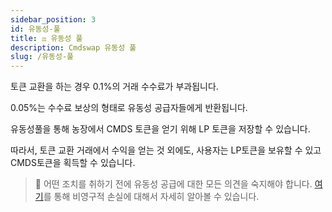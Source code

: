 ```yaml
---
sidebar_position: 3
id: 유동성-풀
title: ⚖️ 유동성 풀
description: Cmdswap 유동성 풀
slug: /유동성-풀
---
```


토큰 교환을 하는 경우 0.1%의 거래 수수료가 부과됩니다.

0.05%는 수수료 보상의 형태로 유동성 공급자들에게 반환됩니다.

유동성풀을 통해 농장에서 CMDS 토큰을 얻기 위해 LP 토큰을 저장할 수 있습니다.

따라서, 토큰 교환 거래에서 수익을 얻는 것 외에도, 사용자는 LP토큰을 보유할 수 있고 CMDS토큰을 획득할 수 있습니다.

> 🚨 어떤 조치를 취하기 전에 유동성 공급에 대한 모든 의견을 숙지해야 합니다. [여기](https://academy.binance.com/en/articles/impermanent-loss-explained)를 통해 비영구적 손실에 대해서 자세히 알아볼 수 있습니다.
